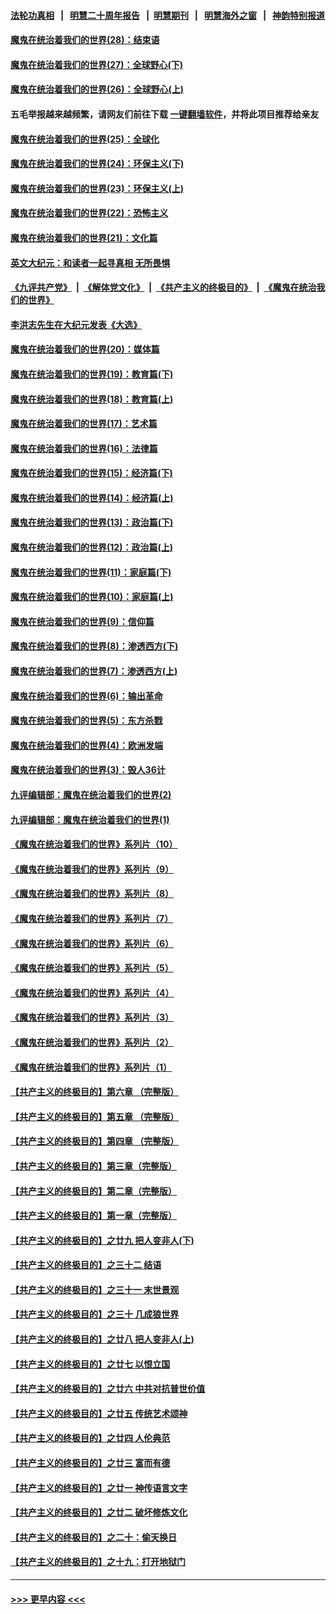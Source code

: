 #### [法轮功真相](https://github.com/gfw-breaker/truth/blob/master/README.md?t=0) &nbsp;&nbsp;|&nbsp;&nbsp; [明慧二十周年报告](https://github.com/gfw-breaker/mh-reports/blob/master/README.md?t=0) &nbsp;&nbsp;|&nbsp;&nbsp;[明慧期刊](https://github.com/gfw-breaker/mh-qikan) &nbsp;&nbsp;|&nbsp;&nbsp; [明慧海外之窗](https://github.com/gfw-breaker/mh-news/blob/master/README.md?t=0) &nbsp;&nbsp;|&nbsp;&nbsp; [神韵特别报道](https://github.com/gfw-breaker/mh-news/blob/master/shenyun.md?t=0)
#### [魔鬼在统治着我们的世界(28)：结束语](../pages/nsc422/n10936246.md?t=07060651) 
#### [魔鬼在统治着我们的世界(27)：全球野心(下)](../pages/nsc422/n10928319.md?t=07060651) 
#### [魔鬼在统治着我们的世界(26)：全球野心(上)](../pages/nsc422/n10900318.md?t=07060651) 
#### 五毛举报越来越频繁，请网友们前往下载 [一键翻墙软件](https://github.com/gfw-breaker/ssr-accounts)，并将此项目推荐给亲友
#### [魔鬼在统治着我们的世界(25)：全球化](../pages/nsc422/n10788205.md?t=07060651) 
#### [魔鬼在统治着我们的世界(24)：环保主义(下)](../pages/nsc422/n10695307.md?t=07060651) 
#### [魔鬼在统治着我们的世界(23)：环保主义(上)](../pages/nsc422/n10688613.md?t=07060651) 
#### [魔鬼在统治着我们的世界(22)：恐怖主义](../pages/nsc422/n10614727.md?t=07060651) 
#### [魔鬼在统治着我们的世界(21)：文化篇](../pages/nsc422/n10597706.md?t=07060651) 
#### [英文大纪元：和读者一起寻真相 无所畏惧](../pages/nsc422/n12542027.md?t=07060651) 
#### [《九评共产党》](https://github.com/begood0513/9ping.md/blob/master/README.md) &nbsp;|&nbsp; [《解体党文化》](../../../../jtdwh.md/blob/master/README.md)  &nbsp;|&nbsp; [《共产主义的终极目的》](../../../../gczydzjmd.md/blob/master/README.md) &nbsp;|&nbsp; [《魔鬼在统治我们的世界》](../../../../mgztzwmdsj.md/blob/master/README.md) 
#### [李洪志先生在大纪元发表《大选》](../pages/nsc422/n12534746.md?t=07060651) 
#### [魔鬼在统治着我们的世界(20)：媒体篇](../pages/nsc422/n10586579.md?t=07060651) 
#### [魔鬼在统治着我们的世界(19)：教育篇(下)](../pages/nsc422/n10564808.md?t=07060651) 
#### [魔鬼在统治着我们的世界(18)：教育篇(上)](../pages/nsc422/n10526970.md?t=07060651) 
#### [魔鬼在统治着我们的世界(17)：艺术篇](../pages/nsc422/n10499093.md?t=07060651) 
#### [魔鬼在统治着我们的世界(16)：法律篇](../pages/nsc422/n10485969.md?t=07060651) 
#### [魔鬼在统治着我们的世界(15)：经济篇(下)](../pages/nsc422/n10469975.md?t=07060651) 
#### [魔鬼在统治着我们的世界(14)：经济篇(上)](../pages/nsc422/n10457370.md?t=07060651) 
#### [魔鬼在统治着我们的世界(13)：政治篇(下)](../pages/nsc422/n10448270.md?t=07060651) 
#### [魔鬼在统治着我们的世界(12)：政治篇(上)](../pages/nsc422/n10444576.md?t=07060651) 
#### [魔鬼在统治着我们的世界(11)：家庭篇(下)](../pages/nsc422/n10440961.md?t=07060651) 
#### [魔鬼在统治着我们的世界(10)：家庭篇(上)](../pages/nsc422/n10435448.md?t=07060651) 
#### [魔鬼在统治着我们的世界(9)：信仰篇](../pages/nsc422/n10432159.md?t=07060651) 
#### [魔鬼在统治着我们的世界(8)：渗透西方(下)](../pages/nsc422/n10429603.md?t=07060651) 
#### [魔鬼在统治着我们的世界(7)：渗透西方(上)](../pages/nsc422/n10426013.md?t=07060651) 
#### [魔鬼在统治着我们的世界(6)：输出革命](../pages/nsc422/n10421536.md?t=07060651) 
#### [魔鬼在统治着我们的世界(5)：东方杀戮](../pages/nsc422/n10417707.md?t=07060651) 
#### [魔鬼在统治着我们的世界(4)：欧洲发端](../pages/nsc422/n10414890.md?t=07060651) 
#### [魔鬼在统治着我们的世界(3)：毁人36计](../pages/nsc422/n10411583.md?t=07060651) 
#### [九评编辑部：魔鬼在统治着我们的世界(2)](../pages/nsc422/n10410036.md?t=07060651) 
#### [九评编辑部：魔鬼在统治着我们的世界(1)](../pages/nsc422/n10406825.md?t=07060651) 
#### [《魔鬼在统治着我们的世界》系列片（10）](../pages/nsc422/n12292670.md?t=07060651) 
#### [《魔鬼在统治着我们的世界》系列片（9）](../pages/nsc422/n12290859.md?t=07060651) 
#### [《魔鬼在统治着我们的世界》系列片（8）](../pages/nsc422/n12287445.md?t=07060651) 
#### [《魔鬼在统治着我们的世界》系列片（7）](../pages/nsc422/n12283425.md?t=07060651) 
#### [《魔鬼在统治着我们的世界》系列片（6）](../pages/nsc422/n12282314.md?t=07060651) 
#### [《魔鬼在统治着我们的世界》系列片（5）](../pages/nsc422/n12281419.md?t=07060651) 
#### [《魔鬼在统治着我们的世界》系列片（4）](../pages/nsc422/n12274024.md?t=07060651) 
#### [《魔鬼在统治着我们的世界》系列片（3）](../pages/nsc422/n12271322.md?t=07060651) 
#### [《魔鬼在统治着我们的世界》系列片（2）](../pages/nsc422/n12269049.md?t=07060651) 
#### [《魔鬼在统治着我们的世界》系列片（1）](../pages/nsc422/n12267575.md?t=07060651) 
#### [【共产主义的终极目的】第六章 （完整版）](../pages/nsc422/n11428913.md?t=07060651) 
#### [【共产主义的终极目的】第五章 （完整版）](../pages/nsc422/n11428912.md?t=07060651) 
#### [【共产主义的终极目的】第四章 （完整版）](../pages/nsc422/n11428907.md?t=07060651) 
#### [【共产主义的终极目的】第三章（完整版）](../pages/nsc422/n11428848.md?t=07060651) 
#### [【共产主义的终极目的】第二章（完整版）](../pages/nsc422/n11428831.md?t=07060651) 
#### [【共产主义的终极目的】第一章（完整版）](../pages/nsc422/n11417651.md?t=07060651) 
#### [【共产主义的终极目的】之廿九 把人变非人(下)](../pages/nsc422/n11344140.md?t=07060651) 
#### [【共产主义的终极目的】之三十二 结语](../pages/nsc422/n11360535.md?t=07060651) 
#### [【共产主义的终极目的】之三十一 末世景观](../pages/nsc422/n11351129.md?t=07060651) 
#### [【共产主义的终极目的】之三十 几成狼世界](../pages/nsc422/n11348280.md?t=07060651) 
#### [【共产主义的终极目的】之廿八 把人变非人(上)](../pages/nsc422/n11340492.md?t=07060651) 
#### [【共产主义的终极目的】之廿七 以恨立国](../pages/nsc422/n11336944.md?t=07060651) 
#### [【共产主义的终极目的】之廿六 中共对抗普世价值](../pages/nsc422/n11324785.md?t=07060651) 
#### [【共产主义的终极目的】之廿五 传统艺术颂神](../pages/nsc422/n11296396.md?t=07060651) 
#### [【共产主义的终极目的】之廿四 人伦典范](../pages/nsc422/n11296397.md?t=07060651) 
#### [【共产主义的终极目的】之廿三 富而有德](../pages/nsc422/n11283598.md?t=07060651) 
#### [【共产主义的终极目的】之廿一 神传语言文字](../pages/nsc422/n11263265.md?t=07060651) 
#### [【共产主义的终极目的】之廿二 破坏修炼文化](../pages/nsc422/n11245728.md?t=07060651) 
#### [【共产主义的终极目的】之二十：偷天换日](../pages/nsc422/n11238846.md?t=07060651) 
#### [【共产主义的终极目的】之十九：打开地狱门](../pages/nsc422/n11206376.md?t=07060651) 

----
#### [ >>> 更早内容 <<< ](../indexes/nsc422-earlier.md)
